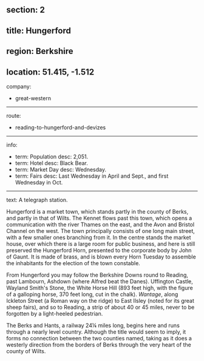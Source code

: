 section: 2
----
title: Hungerford
----
region: Berkshire
----
location: 51.415, -1.512
----
company:
- great-western
----
route:
- reading-to-hungerford-and-devizes
----
info:
- term: Population
  desc: 2,051.
- term: Hotel
  desc: Black Bear.
- term: Market Day
  desc: Wednesday.
- term: Fairs
  desc: Last Wednesday in April and Sept., and first Wednesday in Oct.
----
text: A telegraph station.

<span class="u-smcp">Hungerford</span> is a market town, which stands partly in the county of Berks, and partly in that of Wilts. The Kennet flows past this town, which opens a communication with the river Thames on the east, and the Avon and Bristol Channel on the west. The town principally consists of one long main street, with a few smaller ones branching from it. In the centre stands the market house, over which there is a large room for public business, and here is still preserved the Hungerford Horn, presented to the corporate body by John of Gaunt. It is made of brass, and is blown every Horn Tuesday to assemble the inhabitants for the election of the town constable.

From Hungerford you may follow the Berkshire Downs round to Reading, past Lambourn, Ashdown (where Alfred beat the Danes). Uffington Castle, Wayland Smith's Stone, the White Horse Hill (893 feet high, with the figure of a galloping horse, 370 feet long, cut in the chalk). *Wantage*, along Ickleton Street (a Roman way on the ridge) to East Ilsley (noted for its great sheep fairs), and so to Reading, a strip of about 40 or 45 miles, never to be forgotten by a light-heeled pedestrian.

The Berks and Hants, a railway 24¼ miles long, begins here and runs through a nearly level country. Although the title would seem to imply, it forms no connection between the two counties named, taking as it does a westerly direction from the borders of Berks through the very heart of the county of Wilts.
